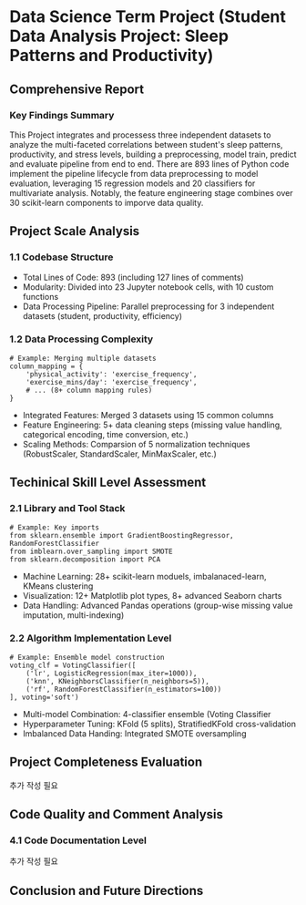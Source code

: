 # Data Science Term Project (Student Data Analysis Project: Sleep Patterns and Productivity)

## Comprehensive Report
### Key Findings Summary
This Project integrates and processess three independent datasets to analyze the multi-faceted correlations between student's sleep patterns, productivity, and stress levels, building a preprocessing, model train, predict and evaluate pipeline from end to end. There are 893 lines of Python code implement the pipeline lifecycle from data preprocessing to model evaluation, leveraging 15 regression models and 20 classifiers for multivariate analysis. Notably, the feature engineering stage combines over 30 scikit-learn components to imporve data quality.

## Project Scale Analysis
### 1.1 Codebase Structure

- Total Lines of Code: 893 (including 127 lines of comments)
- Modularity: Divided into 23 Jupyter notebook cells, with 10 custom functions
- Data Processing Pipeline: Parallel preprocessing for 3 independent datasets (student, productivity, efficiency)

### 1.2 Data Processing Complexity
```
# Example: Merging multiple datasets
column_mapping = {
    'physical_activity': 'exercise_frequency',
    'exercise_mins/day': 'exercise_frequency',
    # ... (8+ column mapping rules)
}

```
- Integrated Features: Merged 3 datasets using 15 common columns
- Feature Engineering: 5+ data cleaning steps (missing value handling, categorical encoding, time conversion, etc.)
- Scaling Methods: Comparsion of 5 normalization techniques (RobustScaler, StandardScaler, MinMaxScaler, etc.)

## Techinical Skill Level Assessment
### 2.1 Library and Tool Stack
```
# Example: Key imports
from sklearn.ensemble import GradientBoostingRegressor, RandomForestClassifier
from imblearn.over_sampling import SMOTE
from sklearn.decomposition import PCA

```
- Machine Learning: 28+ scikit-learn moduels, imbalanaced-learn, KMeans clustering
- Visualization: 12+ Matplotlib plot types, 8+ advanced Seaborn charts
- Data Handling: Advanced Pandas operations (group-wise missing value imputation, multi-indexing)

### 2.2 Algorithm Implementation Level
```
# Example: Ensemble model construction
voting_clf = VotingClassifier([
    ('lr', LogisticRegression(max_iter=1000)),
    ('knn', KNeighborsClassifier(n_neighbors=5)),
    ('rf', RandomForestClassifier(n_estimators=100))
], voting='soft')
```
- Multi-model Combination: 4-classifier ensemble (Voting Classifier
- Hyperparameter Tuning: KFold (5 splits), StratifiedKFold cross-validation
- Imbalanced Data Handing: Integrated SMOTE oversampling

## Project Completeness Evaluation

추가 작성 필요

## Code Quality and Comment Analysis
### 4.1 Code Documentation Level

추가 작성 필요

## Conclusion and Future Directions


